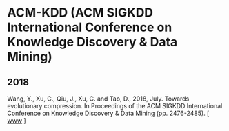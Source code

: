 # ACM-KDD (ACM SIGKDD International Conference on Knowledge Discovery & Data Mining)

## 2018

Wang, Y., Xu, C., Qiu, J., Xu, C. and Tao, D., 2018, July. Towards evolutionary compression. In Proceedings of the ACM SIGKDD International Conference on Knowledge Discovery & Data Mining (pp. 2476-2485). [ [www](https://www.kdd.org/kdd2018/accepted-papers/view/towards-evolutionary-compression) ]
